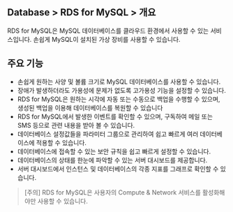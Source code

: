 ## Database > RDS for MySQL > 개요

RDS for MySQL은 MySQL 데이터베이스를 클라우드 환경에서 사용할 수 있는 서비스입니다. 손쉽게 MySQL이 설치된 가상 장비를 사용할 수 있습니다.

## 주요 기능

* 손쉽게 원하는 사양 및 볼륨 크기로 MySQL 데이터베이스를 사용할 수 있습니다.
* 장애가 발생하더라도 가용성에 문제가 없도록 고가용성 기능을 설정할 수 있습니다.
* RDS for MySQL은 원하는 시각에 자동 또는 수동으로 백업을 수행할 수 있으며, 생성된 백업을 이용해 데이터베이스를 복원할 수 있습니다
* RDS for MySQL에서 발생한 이벤트를 확인할 수 있으며, 구독하여 메일 또는 SMS 등으로 관련 내용을 받아 볼 수 있습니다.
* 데이터베이스 설정값들을 파라미터 그룹으로 관리하여 쉽고 빠르게 여러 데이터베이스에 적용할 수 있습니다.
* 데이터베이스에 접속할 수 있는 보안 규칙을 쉽고 빠르게 설정할 수 있습니다.
* 데이터베이스의 상태를 한눈에 파악할 수 있는 서버 대시보드를 제공합니다.
* 서버 대시보드에서 인스턴스 및 데이터베이스의 각종 지표를 그래프로 확인할 수 있습니다.

> [주의]
> RDS for MySQL은 사용자의 Compute & Network 서비스를 활성화해야만 사용할 수 있습니다.
